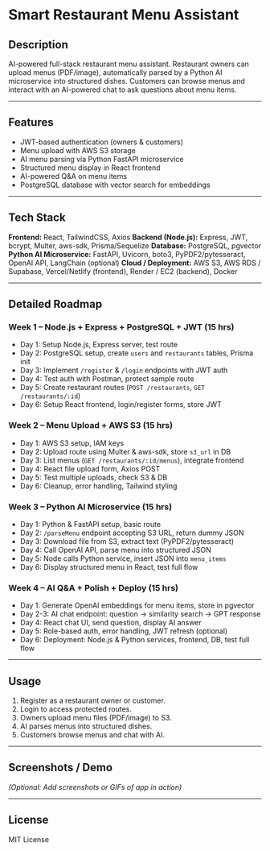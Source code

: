 # Smart Restaurant Menu Assistant

## Description

AI-powered full-stack restaurant menu assistant. Restaurant owners can upload menus (PDF/image), automatically parsed by a Python AI microservice into structured dishes. Customers can browse menus and interact with an AI-powered chat to ask questions about menu items.

---

## Features

* JWT-based authentication (owners & customers)
* Menu upload with AWS S3 storage
* AI menu parsing via Python FastAPI microservice
* Structured menu display in React frontend
* AI-powered Q\&A on menu items
* PostgreSQL database with vector search for embeddings

---

## Tech Stack

**Frontend:** React, TailwindCSS, Axios
**Backend (Node.js):** Express, JWT, bcrypt, Multer, aws-sdk, Prisma/Sequelize
**Database:** PostgreSQL, pgvector
**Python AI Microservice:** FastAPI, Uvicorn, boto3, PyPDF2/pytesseract, OpenAI API, LangChain (optional)
**Cloud / Deployment:** AWS S3, AWS RDS / Supabase, Vercel/Netlify (frontend), Render / EC2 (backend), Docker

---

## Detailed Roadmap

### Week 1 – Node.js + Express + PostgreSQL + JWT (15 hrs)

* Day 1: Setup Node.js, Express server, test route
* Day 2: PostgreSQL setup, create `users` and `restaurants` tables, Prisma init
* Day 3: Implement `/register` & `/login` endpoints with JWT auth
* Day 4: Test auth with Postman, protect sample route
* Day 5: Create restaurant routes (`POST /restaurants`, `GET /restaurants/:id`)
* Day 6: Setup React frontend, login/register forms, store JWT

### Week 2 – Menu Upload + AWS S3 (15 hrs)

* Day 1: AWS S3 setup, IAM keys
* Day 2: Upload route using Multer & aws-sdk, store `s3_url` in DB
* Day 3: List menus (`GET /restaurants/:id/menus`), integrate frontend
* Day 4: React file upload form, Axios POST
* Day 5: Test multiple uploads, check S3 & DB
* Day 6: Cleanup, error handling, Tailwind styling

### Week 3 – Python AI Microservice (15 hrs)

* Day 1: Python & FastAPI setup, basic route
* Day 2: `/parseMenu` endpoint accepting S3 URL, return dummy JSON
* Day 3: Download file from S3, extract text (PyPDF2/pytesseract)
* Day 4: Call OpenAI API, parse menu into structured JSON
* Day 5: Node calls Python service, insert JSON into `menu_items`
* Day 6: Display structured menu in React, test full flow

### Week 4 – AI Q\&A + Polish + Deploy (15 hrs)

* Day 1: Generate OpenAI embeddings for menu items, store in pgvector
* Day 2-3: AI chat endpoint: question → similarity search → GPT response
* Day 4: React chat UI, send question, display AI answer
* Day 5: Role-based auth, error handling, JWT refresh (optional)
* Day 6: Deployment: Node.js & Python services, frontend, DB, test full flow

---

## Usage

1. Register as a restaurant owner or customer.
2. Login to access protected routes.
3. Owners upload menu files (PDF/image) to S3.
4. AI parses menus into structured dishes.
5. Customers browse menus and chat with AI.

---

## Screenshots / Demo

*(Optional: Add screenshots or GIFs of app in action)*

---

## License

MIT License
